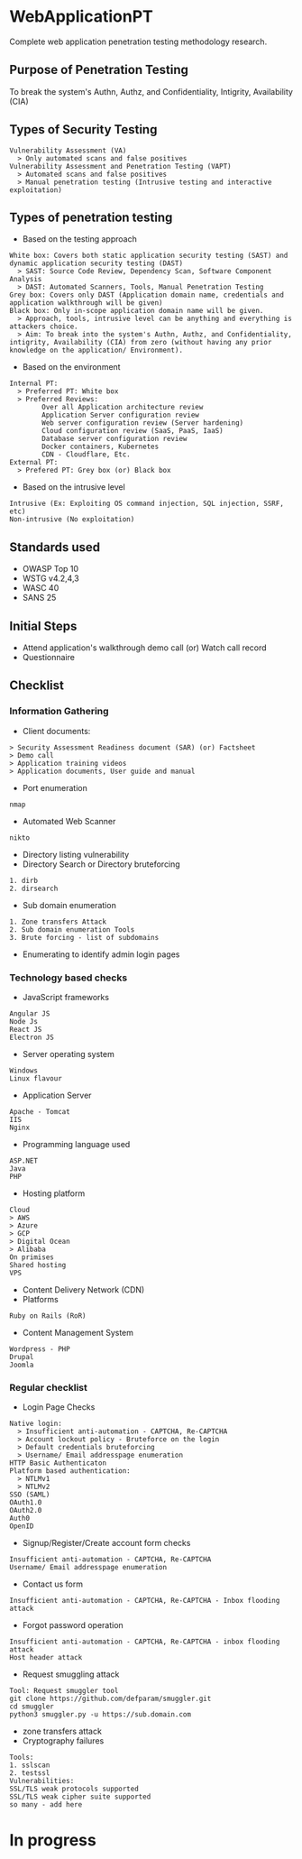 # WebApplicationPT
Complete web application penetration testing methodology research.
## Purpose of Penetration Testing
To break the system's Authn, Authz, and Confidentiality, Intigrity, Availability (CIA)
## Types of Security Testing
```
Vulnerability Assessment (VA)
  > Only automated scans and false positives
Vulnerability Assessment and Penetration Testing (VAPT)
  > Automated scans and false positives
  > Manual penetration testing (Intrusive testing and interactive exploitation)
```
## Types of penetration testing
* Based on the testing approach
```
White box: Covers both static application security testing (SAST) and dynamic application security testing (DAST)
  > SAST: Source Code Review, Dependency Scan, Software Component Analysis
  > DAST: Automated Scanners, Tools, Manual Penetration Testing
Grey box: Covers only DAST (Application domain name, credentials and application walkthrough will be given)
Black box: Only in-scope application domain name will be given.
  > Approach, tools, intrusive level can be anything and everything is attackers choice.
  > Aim: To break into the system's Authn, Authz, and Confidentiality, intigrity, Availability (CIA) from zero (without having any prior knowledge on the application/ Environment).
```
* Based on the environment
```
Internal PT:
  > Preferred PT: White box
  > Preferred Reviews:
        Over all Application architecture review
        Application Server configuration review
        Web server configuration review (Server hardening)
        Cloud configuration review (SaaS, PaaS, IaaS)
        Database server configuration review
        Docker containers, Kubernetes
        CDN - Cloudflare, Etc.
External PT:
  > Prefered PT: Grey box (or) Black box
```
* Based on the intrusive level
```
Intrusive (Ex: Exploiting OS command injection, SQL injection, SSRF, etc)
Non-intrusive (No exploitation)
```
## Standards used
* OWASP Top 10
* WSTG v4.2,4,3
* WASC 40
* SANS 25
## Initial Steps
* Attend application's walkthrough demo call (or) Watch call record
* Questionnaire
## Checklist
### Information Gathering
* Client documents:
```
> Security Assessment Readiness document (SAR) (or) Factsheet
> Demo call
> Application training videos
> Application documents, User guide and manual
```
* Port enumeration
```
nmap
```
* Automated Web Scanner
```
nikto
```
* Directory listing vulnerability
* Directory Search or Directory bruteforcing
```
1. dirb
2. dirsearch
```
* Sub domain enumeration
```
1. Zone transfers Attack
2. Sub domain enumeration Tools
3. Brute forcing - list of subdomains
```
* Enumerating to identify admin login pages
### Technology based checks
* JavaScript frameworks
```
Angular JS
Node Js
React JS
Electron JS
```
* Server operating system
```
Windows
Linux flavour
```
* Application Server
```
Apache - Tomcat
IIS
Nginx
```
* Programming language used
```
ASP.NET
Java
PHP
```
* Hosting platform
```
Cloud
> AWS
> Azure
> GCP
> Digital Ocean
> Alibaba
On primises
Shared hosting
VPS
```
* Content Delivery Network (CDN)
* Platforms
```
Ruby on Rails (RoR)
```
* Content Management System
```
Wordpress - PHP
Drupal
Joomla
```
### Regular checklist
* Login Page Checks
```
Native login:
  > Insufficient anti-automation - CAPTCHA, Re-CAPTCHA
  > Account lockout policy - Bruteforce on the login
  > Default credentials bruteforcing
  > Username/ Email addresspage enumeration
HTTP Basic Authenticaton
Platform based authentication:
  > NTLMv1
  > NTLMv2
SSO (SAML)
OAuth1.0
OAuth2.0
Auth0
OpenID
```
* Signup/Register/Create account form checks
```
Insufficient anti-automation - CAPTCHA, Re-CAPTCHA
Username/ Email addresspage enumeration
```
* Contact us form
```
Insufficient anti-automation - CAPTCHA, Re-CAPTCHA - Inbox flooding attack
```
* Forgot password operation
```
Insufficient anti-automation - CAPTCHA, Re-CAPTCHA - inbox flooding attack
Host header attack
```
* Request smuggling attack
```
Tool: Request smuggler tool
git clone https://github.com/defparam/smuggler.git
cd smuggler
python3 smuggler.py -u https://sub.domain.com
```
* zone transfers attack
* Cryptography failures
```
Tools:
1. sslscan
2. testssl
Vulnerabilities:
SSL/TLS weak protocols supported
SSL/TLS weak cipher suite supported
so many - add here
```
# In progress
